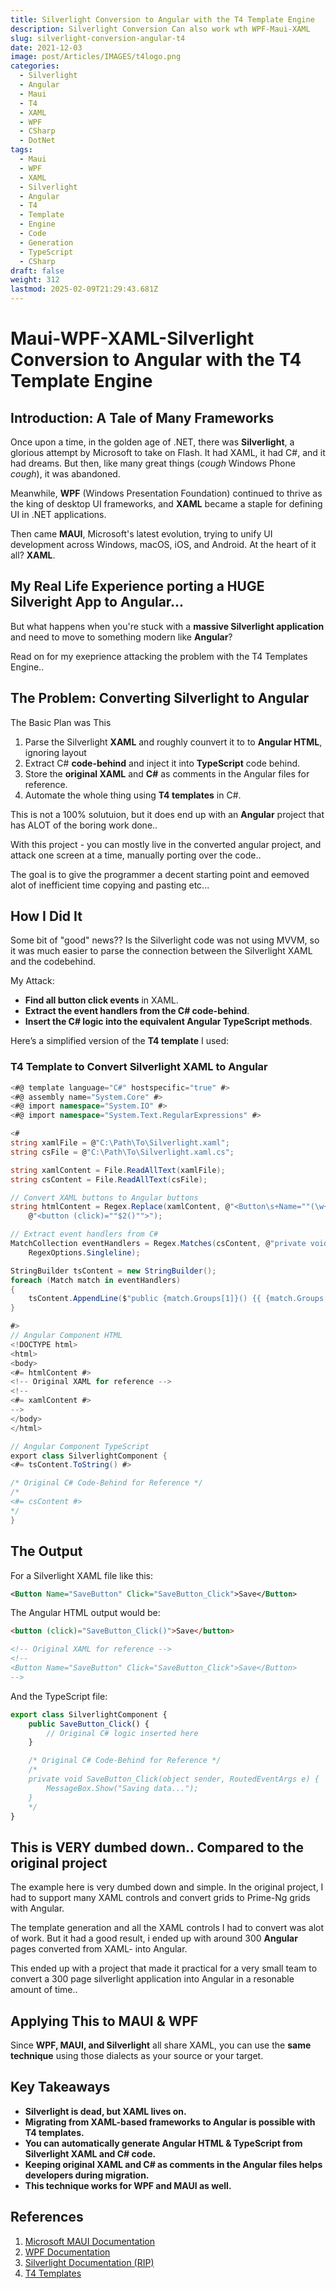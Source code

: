 ```yaml
---
title: Silverlight Conversion to Angular with the T4 Template Engine
description: Silverlight Conversion Can also work wth WPF-Maui-XAML
slug: silverlight-conversion-angular-t4
date: 2021-12-03
image: post/Articles/IMAGES/t4logo.png
categories:
  - Silverlight
  - Angular
  - Maui
  - T4
  - XAML
  - WPF
  - CSharp
  - DotNet
tags:
  - Maui
  - WPF
  - XAML
  - Silverlight
  - Angular
  - T4
  - Template
  - Engine
  - Code
  - Generation
  - TypeScript
  - CSharp
draft: false
weight: 312
lastmod: 2025-02-09T21:29:43.681Z
---
```

# Maui-WPF-XAML-Silverlight Conversion to Angular with the T4 Template Engine

## Introduction: A Tale of Many Frameworks

Once upon a time, in the golden age of .NET, there was **Silverlight**, a glorious attempt by Microsoft to take on Flash. It had XAML, it had C#, and it had dreams. But then, like many great things (*cough* Windows Phone *cough*), it was abandoned.

Meanwhile, **WPF** (Windows Presentation Foundation) continued to thrive as the king of desktop UI frameworks, and **XAML** became a staple for defining UI in .NET applications.

Then came **MAUI**, Microsoft's latest evolution, trying to unify UI development across Windows, macOS, iOS, and Android. At the heart of it all? **XAML**.

## My Real Life Experience porting a HUGE Silveright App to Angular...

But what happens when you're stuck with a **massive Silverlight application** and need to move to something modern like **Angular**?

Read on for my exeprience attacking the problem with the T4 Templates Engine..

## The Problem: Converting Silverlight to Angular

<!-- 
I once had a project with **a huge Silverlight app**, and the team decided it was time to move to **Angular**. But here’s the catch: **we couldn't just convert the layout directly**.  

However, if we could at least **generate Angular HTML files and TypeScript**, that would be a solid starting point. So, I devised a plan:  
-->

The Basic Plan was This

1. Parse the Silverlight **XAML** and roughly counvert it to to **Angular HTML**, ignoring layout
2. Extract C# **code-behind** and inject it into **TypeScript** code behind.
3. Store the **original XAML** and **C#** as comments in the Angular files for reference.
4. Automate the whole thing using **T4 templates** in C#.

This is not a 100% solutuion, but it does end up with an **Angular** project that has ALOT of the boring work done..

With this project - you can mostly live in the converted angular project, and attack one screen at a time, manually porting over the code..

The goal is to give the programmer a decent starting point and eemoved alot of inefficient time copying and pasting etc...

## How I Did It

Some bit of "good" news?? Is the Silverlight code was not using MVVM, so it was much easier to parse the connection between the Silverlight XAML and the codebehind.

My Attack:

* **Find all button click events** in XAML.
* **Extract the event handlers from the C# code-behind**.
* **Insert the C# logic into the equivalent Angular TypeScript methods**.

Here’s a simplified version of the **T4 template** I used:

### **T4 Template to Convert Silverlight XAML to Angular**

```csharp
<#@ template language="C#" hostspecific="true" #>
<#@ assembly name="System.Core" #>
<#@ import namespace="System.IO" #>
<#@ import namespace="System.Text.RegularExpressions" #>

<#
string xamlFile = @"C:\Path\To\Silverlight.xaml";
string csFile = @"C:\Path\To\Silverlight.xaml.cs";

string xamlContent = File.ReadAllText(xamlFile);
string csContent = File.ReadAllText(csFile);

// Convert XAML buttons to Angular buttons
string htmlContent = Regex.Replace(xamlContent, @"<Button\s+Name=""(\w+)""\s+Click=""(\w+)""", 
    @"<button (click)=""$2()"">");

// Extract event handlers from C#
MatchCollection eventHandlers = Regex.Matches(csContent, @"private void (\w+)_Click.*?{(.*?)}", 
    RegexOptions.Singleline);

StringBuilder tsContent = new StringBuilder();
foreach (Match match in eventHandlers)
{
    tsContent.AppendLine($"public {match.Groups[1]}() {{ {match.Groups[2]} }}");
}

#>
// Angular Component HTML
<!DOCTYPE html>
<html>
<body>
<#= htmlContent #>
<!-- Original XAML for reference -->
<!--
<#= xamlContent #>
-->
</body>
</html>

// Angular Component TypeScript
export class SilverlightComponent {
<#= tsContent.ToString() #>

/* Original C# Code-Behind for Reference */
/*
<#= csContent #>
*/
}
```

## The Output

For a Silverlight XAML file like this:

```xml
<Button Name="SaveButton" Click="SaveButton_Click">Save</Button>
```

The Angular HTML output would be:

```html
<button (click)="SaveButton_Click()">Save</button>

<!-- Original XAML for reference -->
<!--
<Button Name="SaveButton" Click="SaveButton_Click">Save</Button>
-->
```

And the TypeScript file:

```typescript
export class SilverlightComponent {
    public SaveButton_Click() { 
        // Original C# logic inserted here
    }

    /* Original C# Code-Behind for Reference */
    /*
    private void SaveButton_Click(object sender, RoutedEventArgs e) {
        MessageBox.Show("Saving data...");
    }
    */
}
```

## This is VERY dumbed down.. Compared to the original project

The example here is very dumbed down and simple. In the original project, I had to support many XAML controls and convert grids to Prime-Ng grids with Angular.

The template generation and all the XAML controls I had to convert was alot of work. But it had a good result, i ended up with around 300 **Angular** pages converted from XAML- into Angular.

This ended up with a project that made it practical for a very small team to convert a 300 page silverlight application into Angular in a resonable amount of time..

<!--
## The Next Chapter: Moving to React  

Eventually, the project **moved from Angular to React**, which meant redoing the whole process. But that’s a story for another day—**stay tuned for the React version** of this madness!  
-->

## Applying This to MAUI & WPF

Since **WPF, MAUI, and Silverlight** all share XAML, you can use the **same technique** using those dialects as your source or your target.

## Key Takeaways

* **Silverlight is dead, but XAML lives on.**
* **Migrating from XAML-based frameworks to Angular is possible with T4 templates.**
* **You can automatically generate Angular HTML & TypeScript from Silverlight XAML and C# code.**
* **Keeping original XAML and C# as comments in the Angular files helps developers during migration.**
* **This technique works for WPF and MAUI as well.**

## References

1. [Microsoft MAUI Documentation](https://learn.microsoft.com/en-us/dotnet/maui/)
2. [WPF Documentation](https://learn.microsoft.com/en-us/dotnet/desktop/wpf/)
3. [Silverlight Documentation (RIP)](https://learn.microsoft.com/en-us/previous-versions/silverlight/)
4. [T4 Templates](https://learn.microsoft.com/en-us/visualstudio/modeling/code-generation-and-t4-text-templates)
